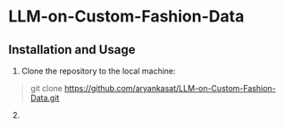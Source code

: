 # LLM-on-Custom-Fashion-Data


## Installation and Usage

1. Clone the repository to the local machine:
> git clone https://github.com/aryankasat/LLM-on-Custom-Fashion-Data.git

2.  
